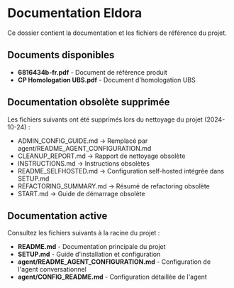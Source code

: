 # Documentation Eldora

Ce dossier contient la documentation et les fichiers de référence du projet.

## Documents disponibles

- **6816434b-fr.pdf** - Document de référence produit
- **CP Homologation UBS.pdf** - Document d'homologation UBS

## Documentation obsolète supprimée

Les fichiers suivants ont été supprimés lors du nettoyage du projet (2024-10-24) :
- ADMIN_CONFIG_GUIDE.md → Remplacé par agent/README_AGENT_CONFIGURATION.md
- CLEANUP_REPORT.md → Rapport de nettoyage obsolète
- INSTRUCTIONS.md → Instructions obsolètes
- README_SELFHOSTED.md → Configuration self-hosted intégrée dans SETUP.md
- REFACTORING_SUMMARY.md → Résumé de refactoring obsolète
- START.md → Guide de démarrage obsolète

## Documentation active

Consultez les fichiers suivants à la racine du projet :
- **README.md** - Documentation principale du projet
- **SETUP.md** - Guide d'installation et configuration
- **agent/README_AGENT_CONFIGURATION.md** - Configuration de l'agent conversationnel
- **agent/CONFIG_README.md** - Configuration détaillée de l'agent
